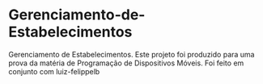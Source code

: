 # Gerenciamento-de-Estabelecimentos
Gerenciamento de Estabelecimentos. Este projeto foi produzido para uma prova da matéria de Programação de Dispositivos Móveis. Foi feito em conjunto com luiz-felippelb

